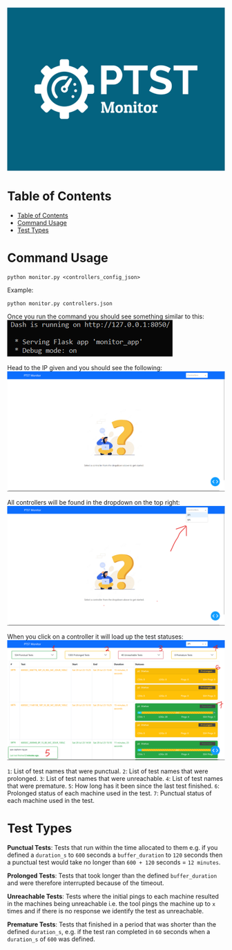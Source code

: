![PTST Monitor Logo](./../images/ptst_monitor_logo.png)

# Table of Contents
- [Table of Contents](#table-of-contents)
- [Command Usage](#command-usage)
- [Test Types](#test-types)

# Command Usage
```shell
python monitor.py <controllers_config_json>
```
Example:
```shell
python monitor.py controllers.json
```

Once you run the command you should see something similar to this:
![Command Output](./../images/monitor_execution_output.png)

Head to the IP given and you should see the following:
![PTST Monitor Homepage](./../images/ptst_monitor_home_screen.png)

All controllers will be found in the dropdown on the top right:
![Controllers Dropdown](./../images/controller_dropdown_ptst_monitor.png)

When you click on a controller it will load up the test statuses:
![Test Statuses Screen](../images/ptst_monitor_test_statuses.png)

`1`: List of test names that were punctual.
`2`: List of test names that were prolonged.
`3`: List of test names that were unreachable.
`4`: List of test names that were premature.
`5`: How long has it been since the last test finished.
`6`: Prolonged status of each machine used in the test.
`7`: Punctual status of each machine used in the test.

# Test Types

**Punctual Tests**: Tests that run within the time allocated to them e.g. if you defined a `duration_s` to `600` seconds a `buffer_duration` to `120` seconds then a punctual test would take no longer than `600 + 120` seconds = `12 minutes`.

**Prolonged Tests**: Tests that took longer than the defined `buffer_duration` and were therefore interrupted because of the timeout.

**Unreachable Tests**: Tests where the initial pings to each machine resulted in the machines being unreachable i.e. the tool pings the machine up to `x` times and if there is no response we identify the test as unreachable.

**Premature Tests**: Tests that finished in a period that was shorter than the defined `duration_s`, e.g. if the test ran completed in `60` seconds when a `duration_s` of `600` was defined.